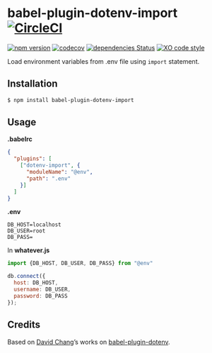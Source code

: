 # babel-plugin-dotenv-import [![CircleCI](https://circleci.com/gh/tusbar/babel-plugin-dotenv-import.svg?style=svg)](https://circleci.com/gh/tusbar/babel-plugin-dotenv-import)

[![npm version](https://img.shields.io/npm/v/babel-plugin-dotenv-import.svg)](https://www.npmjs.com/package/babel-plugin-dotenv-import)
[![codecov](https://codecov.io/gh/tusbar/babel-plugin-dotenv-import/branch/master/graph/badge.svg)](https://codecov.io/gh/tusbar/babel-plugin-dotenv-import)
[![dependencies Status](https://david-dm.org/tusbar/babel-plugin-dotenv-import/status.svg)](https://david-dm.org/tusbar/babel-plugin-dotenv-import)
[![XO code style](https://img.shields.io/badge/code_style-XO-5ed9c7.svg)](https://github.com/sindresorhus/xo)

Load environment variables from .env file using `import` statement.

## Installation

```sh
$ npm install babel-plugin-dotenv-import
```

## Usage

**.babelrc**

```json
{
  "plugins": [
    ["dotenv-import", {
      "moduleName": "@env",
      "path": ".env"
    }]
  ]
}
```

**.env**

```
DB_HOST=localhost
DB_USER=root
DB_PASS=
```

In **whatever.js**

```js
import {DB_HOST, DB_USER, DB_PASS} from "@env"

db.connect({
  host: DB_HOST,
  username: DB_USER,
  password: DB_PASS
});
```

## Credits

Based on [David Chang](https://github.com/zetachang)’s works on [babel-plugin-dotenv](https://github.com/zetachang/react-native-dotenv/tree/master/babel-plugin-dotenv).
